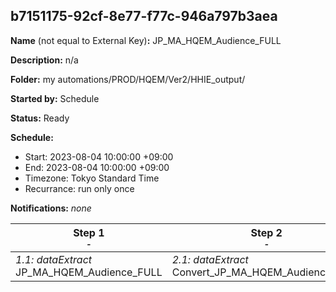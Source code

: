## b7151175-92cf-8e77-f77c-946a797b3aea

**Name** (not equal to External Key)**:** JP_MA_HQEM_Audience_FULL

**Description:** n/a

**Folder:** my automations/PROD/HQEM/Ver2/HHIE_output/

**Started by:** Schedule

**Status:** Ready

**Schedule:**

* Start: 2023-08-04 10:00:00 +09:00
* End: 2023-08-04 10:00:00 +09:00
* Timezone: Tokyo Standard Time
* Recurrance: run only once

**Notifications:** _none_


| Step 1<br>_<small>-</small>_ | Step 2<br>_<small>-</small>_ | Step 3<br>_<small>-</small>_ |
| --- | --- | --- |
| _1.1: dataExtract_<br>JP_MA_HQEM_Audience_FULL | _2.1: dataExtract_<br>Convert_JP_MA_HQEM_Audience_FULL | _3.1: fileTransfer_<br>JP_MA_HQEM_Audience_FULL |
